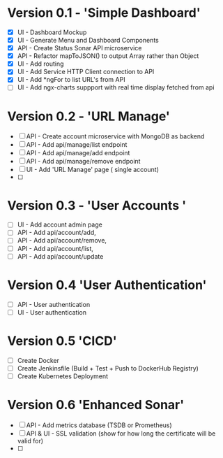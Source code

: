 # Version 0.1 - 'Simple Dashboard'   
- [x] UI - Dashboard Mockup 
- [x] UI - Generate Menu and Dashboard Components 
- [x] API - Create Status Sonar API microservice
- [x] API - Refactor mapToJSON() to output Array rather than Object
- [x] UI - Add routing 
- [x] UI - Add Service HTTP Client connection to API  
- [x] UI - Add *ngFor to list URL's from API 
- [ ] UI - Add ngx-charts suppport with real time display fetched from api 

# Version 0.2 - 'URL Manage'
- [ ] API - Create account microservice with MongoDB as backend
- [ ] API - Add api/manage/list endpoint
- [ ] API - Add api/manage/add endpoint
- [ ] API - Add api/manage/remove endpoint
- [ ] UI - Add 'URL Manage' page ( single account)
- [ ] 

# Version 0.3 - 'User Accounts '
- [ ] UI - Add account admin page 
- [ ] API - Add api/account/add, 
- [ ] API - Add api/account/remove, 
- [ ] API - Add api/account/list, 
- [ ] API - Add api/account/update

# Version 0.4 'User Authentication' 
- [ ] API - User authentication
- [ ] UI - User authentication

# Version 0.5 'CICD' 
- [ ] Create Docker 
- [ ] Create Jenkinsfile (Build + Test + Push to DockerHub Registry)
- [ ] Create Kubernetes Deployment   

# Version 0.6 'Enhanced Sonar' 
- [ ] API - Add metrics database (TSDB or Prometheus) 
- [ ] API & UI - SSL validation (show for how long the certificate will be valid for) 
- [ ] 


